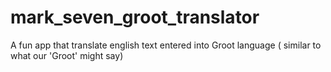 # mark_seven_groot_translator

A fun app that translate english text entered into Groot language ( similar to what our 'Groot' might say)
